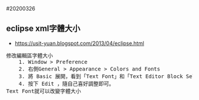 #20200326

## eclipse xml字體大小
* https://usit-yuan.blogspot.com/2013/04/eclipse.html
<pre>
修改編輯區字體大小
    1. Window > Preference
    2. 右側General > Appearance > Colors and Fonts
    3. 將 Basic 展開，看到「Text Font」和「Text Editor Block Selection Font」
    4. 按下 Edit ，隨自己喜好調整即可。
Text Font就可以改變字體大小    
</pre>

